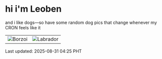 # hi i'm Leoben

and i like dogs—so have some random dog pics that change whenever my CRON feels like it

|  |  |
|--------|----------|
| ![Borzoi](https://random-dog-vercel.vercel.app/api/random-borzoi?v=1756585517) | ![Labrador](https://random-dog-vercel.vercel.app/api/random-labrador?v=1756585517) |

Last updated: 2025-08-31 04:25 PHT

